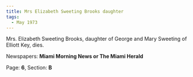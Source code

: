 ```yaml
---  
title: Mrs Elizabeth Sweeting Brooks daughter  
tags:  
  - May 1973  
---  
```

  
Mrs. Elizabeth Sweeting Brooks, daughter of George and Mary Sweeting of Elliott Key, dies.  
  
Newspapers: **Miami Morning News or The Miami Herald**  
  
Page: **6**, Section: **B** 
